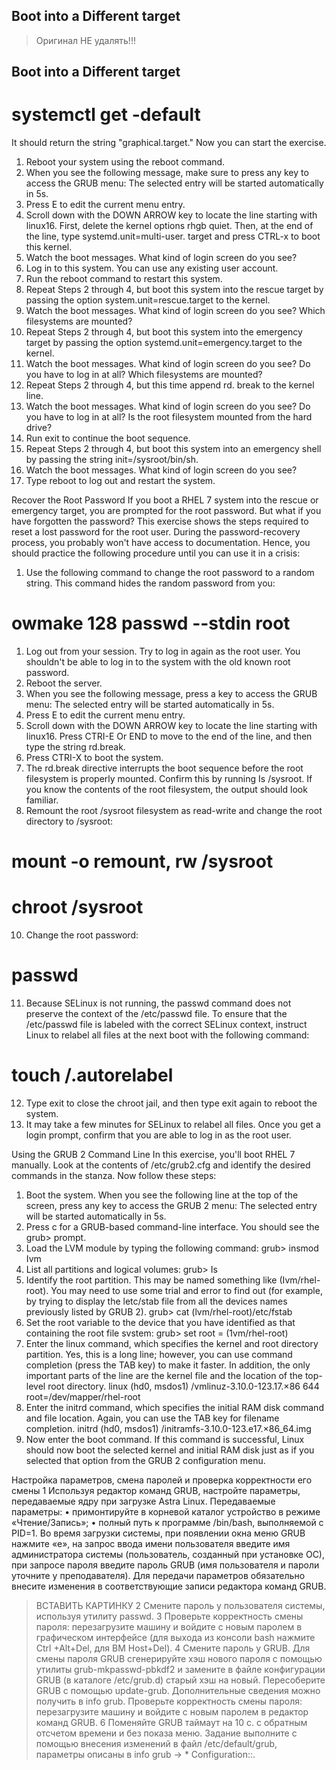 ## Boot into a Different target



> Оригинал НЕ удалять!!!
## Boot into a Different target
# systemctl get -default
It should return the string "graphical.target." Now you can start the exercise.
1. Reboot your system using the reboot command.
2. When you see the following message, make sure to press any key to access the
GRUB menu:
The selected entry will be started automatically in 5s.
3. Press E to edit the current menu entry.
4. Scroll down with the DOWN ARROW key to locate the line starting with linux16.
First, delete the kernel options rhgb quiet. Then, at the end of the line, type systemd.unit=multi-user. target and press CTRL-x to boot this kernel.
5. Watch the boot messages. What kind of login screen do you see?
6. Log in to this system. You can use any existing user account.
7. Run the reboot command to restart this system.
8. Repeat Steps 2 through 4, but boot this system into the rescue target by passing the option system.unit=rescue.target to the kernel.
9. Watch the boot messages. What kind of login screen do you see? Which filesystems are mounted?
10. Repeat Steps 2 through 4, but boot this system into the emergency target by passing the option systemd.unit=emergency.target to the kernel.
11. Watch the boot messages. What kind of login screen do you see? Do you have to log in at all? Which filesystems are mounted?
12. Repeat Steps 2 through 4, but this time append rd. break to the kernel line.
13. Watch the boot messages. What kind of login screen do you see? Do you have to log in at all? Is the root filesystem mounted from the hard drive?
14. Run exit to continue the boot sequence.
15. Repeat Steps 2 through 4, but boot this system into an emergency shell by passing the string init=/sysroot/bin/sh.
16. Watch the boot messages. What kind of login screen do you see?
17. Type reboot to log out and restart the system.
       
Recover the Root Password
If you boot a RHEL 7 system into the rescue or emergency target, you are prompted for the root password. But what if you have forgotten the password? This exercise shows the steps required to reset a lost password for the root user. During the password-recovery process, you probably won't have access to documentation. Hence, you should practice the following procedure until you can use it in a crisis:
1. Use the following command to change the root password to a random string. This command hides the random password from you:
# owmake 128 passwd --stdin root
1. Log out from your session. Try to log in again as the root user. You shouldn't be able to log in to the system with the old known root password.
2. Reboot the server.
3. When you see the following message, press a key to access the GRUB menu:
The selected entry will be started automatically in 5s.
5. Press E to edit the current menu entry.
6. Scroll down with the DOWN ARROW key to locate the line starting with linux16. Press CTRI-E Or END to move to the end of the line, and then type the string rd.break.
7. Press CTRI-X to boot the system.
8. The rd.break directive interrupts the boot sequence before the root filesystem is properly mounted. Confirm this by running Is /sysroot. If you know the contents of the root filesystem, the output should look familiar.
9. Remount the root /sysroot filesystem as read-write and change the root directory to /sysroot:
# mount -o remount, rw /sysroot
# chroot /sysroot
10. Change the root password:
# passwd
11. Because SELinux is not running, the passwd command does not preserve the context of the /etc/passwd file. To ensure that the /etc/passwd file is labeled with the correct SELinux context, instruct Linux to relabel all files at the next boot with the following command:
# touch /.autorelabel
12. Type exit to close the chroot jail, and then type exit again to reboot the system.
13. It may take a few minutes for SELinux to relabel all files. Once you get a login prompt, confirm that you are able to log in as the root user.

Using the GRUB 2 Command Line
In this exercise, you'll boot RHEL 7 manually. Look at the contents of /etc/grub2.cfg and identify the desired commands in the stanza. Now follow these steps:
1. Boot the system. When you see the following line at the top of the screen, press any key to access the GRUB 2 menu:
The selected entry will be started automatically in 5s.
2. Press c for a GRUB-based command-line interface. You should see the grub> prompt.
3. Load the LVM module by typing the following command:
grub> insmod Ivm
4. List all partitions and logical volumes:
grub> Is
5. Identify the root partition. This may be named something like (Ivm/rhel-root). You may need to use some trial and error to find out (for example, by trying to display the letc/stab file from all the devices names previously listed by GRUB 2).
grub> cat (lvm/rhel-root)/etc/fstab
6. Set the root variable to the device that you have identified as that containing the root file svstem:
grub> set root = (1vm/rhel-root)
7. Enter the linux command, which specifies the kernel and root directory partition.
Yes, this is a long line; however, you can use command completion (press the TAB key) to make it faster. In addition, the only important parts of the line are the kernel file and the location of the top-level root directory. linux (hd0, msdos1) /vmlinuz-3.10.0-123.17.×86 644 root=/dev/mapper/rhel-root
8. Enter the initrd command, which specifies the initial RAM disk command and file location. Again, you can use the TAB key for filename completion. initrd (hd0, msdos1) /initramfs-3.10.0-123.e17.×86_64.img
9. Now enter the boot command. If this command is successful, Linux should now boot the selected kernel and initial RAM disk just as if you selected that option from the GRUB 2 configuration menu.



Настройка параметров, смена паролей и проверка корректности его
смены
1 Используя редактор команд GRUB, настройте параметры, передаваемые
ядру при загрузке Astra Linux.
Передаваемые параметры:
• примонтируйте в корневой каталог устройство в режиме «Чтение/Запись»;
• полный путь к программе /bin/bash, выполняемой с PID=1.
Во время загрузки системы, при появлении окна меню GRUB нажмите
«e», на запрос ввода имени пользователя введите имя администратора
системы (пользователь, созданный при установке ОС), при запросе пароля
введите пароль GRUB (имя пользователя и пароли уточните
у преподавателя). Для передачи параметров обязательно внесите
изменения в соответствующие записи редактора команд GRUB.

>ВСТАВИТЬ КАРТИНКУ
2 Смените пароль у пользователя системы, используя утилиту passwd.
3 Проверьте корректность смены пароля: перезагрузите машину и войдите
с новым паролем в графическом интерфейсе (для выхода из консоли bash
нажмите Ctrl +Alt+Del, для ВМ Host+Del).
4 Смените пароль у GRUB.
Для смены пароля GRUB сгенерируйте хэш нового пароля с помощью
утилиты grub-mkpasswd-pbkdf2 и замените в файле конфигурации GRUB (в
каталоге /etc/grub.d) старый хэш на новый. Пересоберите GRUB с помощью
update-grub. Дополнительные сведения можно получить в info grub.
Проверьте корректность смены пароля: перезагрузите машину и войдите
с новым паролем в редактор команд GRUB.
6 Поменяйте GRUB таймаут на 10 c. с обратным отсчетом времени
и без показа меню.
Задание выполните с помощью внесения изменений в файл /etc/default/grub,
параметры описаны в info grub → * Configuration::.